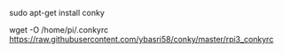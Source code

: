 
sudo apt-get install conky

wget -O /home/pi/.conkyrc https://raw.githubusercontent.com/ybasri58/conky/master/rpi3_conkyrc

